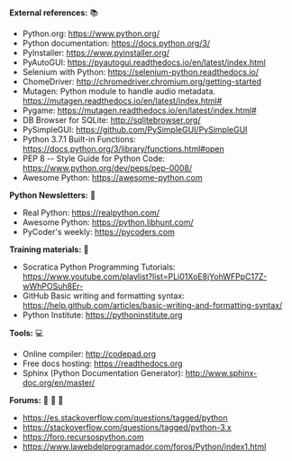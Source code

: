 <B>External references:</B>  :books:

* Python.org: https://www.python.org/
* Python documentation: https://docs.python.org/3/
* PyInstaller: https://www.pyinstaller.org/
* PyAutoGUI: https://pyautogui.readthedocs.io/en/latest/index.html
* Selenium with Python: https://selenium-python.readthedocs.io/
* ChomeDriver: http://chromedriver.chromium.org/getting-started
* Mutagen: Python module to handle audio metadata. https://mutagen.readthedocs.io/en/latest/index.html#
* Pygame: https://mutagen.readthedocs.io/en/latest/index.html#
* DB Browser for SQLite: http://sqlitebrowser.org/
* PySimpleGUI: https://github.com/PySimpleGUI/PySimpleGUI
* Python 3.7.1 Built-in Functions: https://docs.python.org/3/library/functions.html#open
* PEP 8 -- Style Guide for Python Code: https://www.python.org/dev/peps/pep-0008/
* Awesome Python: https://awesome-python.com

<B>Python Newsletters:</B> :newspaper:

* Real Python: https://realpython.com/
* Awesome Python: https://python.libhunt.com/
* PyCoder's weekly: https://pycoders.com

<B>Training materials:</B> :school:

* Socratica Python Programming Tutorials: https://www.youtube.com/playlist?list=PLi01XoE8jYohWFPpC17Z-wWhPOSuh8Er-
* GitHub Basic writing and formatting syntax: https://help.github.com/articles/basic-writing-and-formatting-syntax/ 
* Python Institute: https://pythoninstitute.org

<B>Tools:</B> :computer:

* Online compiler: http://codepad.org
* Free docs hosting: https://readthedocs.org
* Sphinx (Python Documentation Generator): http://www.sphinx-doc.org/en/master/

<B>Forums:</B> :newspaper: :doughnut: :tea:

* https://es.stackoverflow.com/questions/tagged/python <BR>
* https://stackoverflow.com/questions/tagged/python-3.x <BR>
* https://foro.recursospython.com <BR>
* https://www.lawebdelprogramador.com/foros/Python/index1.html <BR>
  
